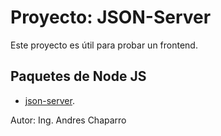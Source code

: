 # Proyecto: JSON-Server

Este proyecto es útil para probar un frontend.

## Paquetes de Node JS

- [json-server](https://www.npmjs.com/package/json-server).

Autor: Ing. Andres Chaparro
